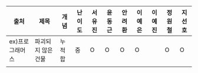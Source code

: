 | 출처            | 제목               | 개념   | 난이도 | 서유진 | 윤동근 | 안려환 | 이예은 | 이예진 | 정원철 | 지선호 |
| --------------- | ------------------ | ------ | ------ | ------ | ------ | ------ | ------ | ------ | ------ | ------ |
| ex)프로그래머스 | 파괴되지 않은 건물 | 누적합 | 중     | O      | O      | O      | O      |        | O      | O      |
|                 |                    |        |        |        |        |        |        |        |        |        |




